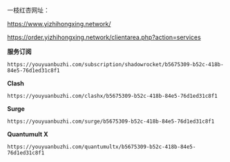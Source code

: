 一枝红杏网址：

<https://www.yizhihongxing.network/>

<https://order.yizhihongxing.network/clientarea.php?action=services>

**服务订阅**

```
https://youyuanbuzhi.com/subscription/shadowrocket/b5675309-b52c-418b-84e5-76d1ed31c8f1
```

**Clash**

```
https://youyuanbuzhi.com/clashx/b5675309-b52c-418b-84e5-76d1ed31c8f1
```

**Surge**

```
https://youyuanbuzhi.com/surge/b5675309-b52c-418b-84e5-76d1ed31c8f1
```

**Quantumult X**

```
https://youyuanbuzhi.com/quantumultx/b5675309-b52c-418b-84e5-76d1ed31c8f1
```

